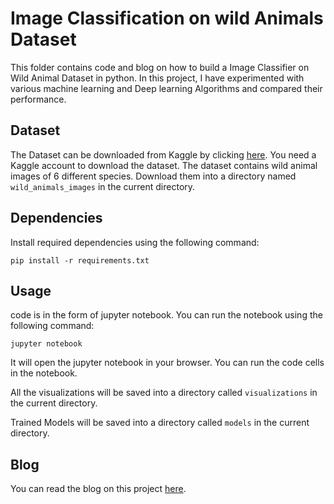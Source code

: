 # Image Classification on wild Animals Dataset

This folder contains code and blog on how to build a Image Classifier on Wild Animal Dataset in python. In this project, I have experimented with various machine learning and Deep learning Algorithms and compared their performance. 

## Dataset

The Dataset can be downloaded from Kaggle by clicking [here](https://www.kaggle.com/datasets/whenamancodes/wild-animals-images). You need a Kaggle account to download the dataset. The dataset contains wild animal images of 6 different species. Download them into a directory named `wild_animals_images` in the current directory.

## Dependencies

Install required dependencies using the following command:

    pip install -r requirements.txt

## Usage

code is in the form of jupyter notebook. You can run the notebook using the following command:

    jupyter notebook

It will open the jupyter notebook in your browser. You can run the code cells in the notebook.

All the visualizations will be saved into a directory called `visualizations` in the current directory.

Trained Models will be saved into a directory called `models` in the current directory.


## Blog

You can read the blog on this project [here]().